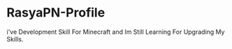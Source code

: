 # RasyaPN-Profile
i've Development Skill For Minecraft and Im Still Learning For Upgrading My Skills.
